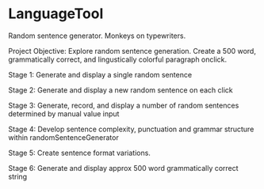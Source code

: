# LanguageTool
Random sentence generator. Monkeys on typewriters. 

Project Objective: Explore random sentence generation. Create a 500 word, grammatically correct, and lingustically colorful paragraph onclick.  

Stage 1: Generate and display a single random sentence

Stage 2: Generate and display a new random sentence on each click

Stage 3: Generate, record, and display a number of random sentences determined by manual value input

Stage 4: Develop sentence complexity, punctuation and grammar structure within randomSentenceGenerator

Stage 5: Create sentence format variations. 

Stage 6: Generate and display approx 500 word grammatically correct string
